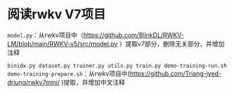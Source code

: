 # 阅读rwkv V7项目

`model.py`：从rwkv项目中（https://github.com/BlinkDL/RWKV-LM/blob/main/RWKV-v5/src/model.py ）提取v7部分，删除无关部分，并增加注释

`binidx.py dataset.py trainer.py utils.py train.py demo-training-run.sh demo-training-prepare.sh`：从rwkv项目中(https://github.com/Triang-jyed-driung/rwkv7mini/ )提取，并增加中文注释